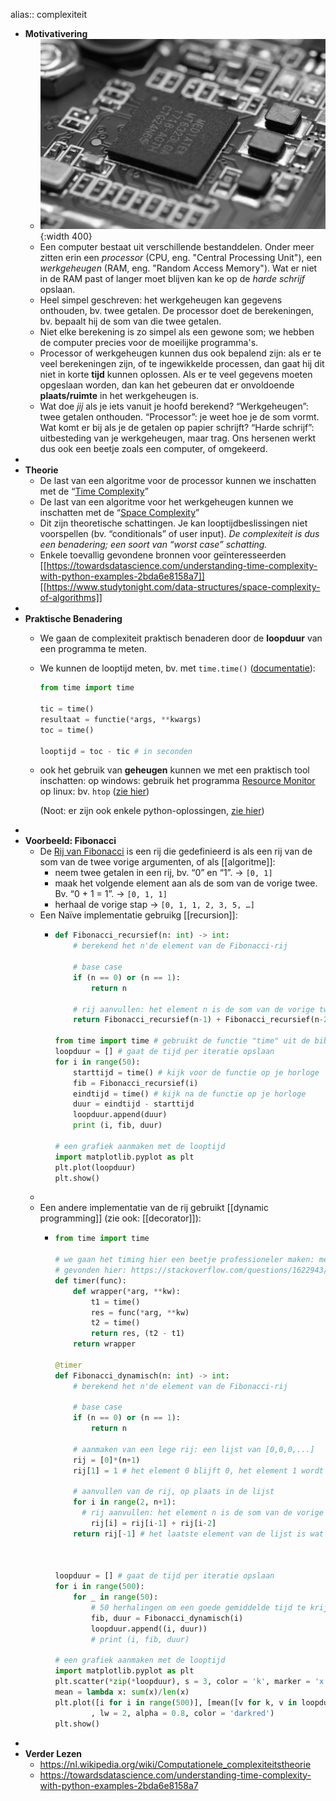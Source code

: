 alias:: complexiteit

- **Motivativering**
    - ![image.jpg](../assets/microchip.jpg){:width 400}
    - Een computer bestaat uit verschillende bestanddelen. Onder meer zitten erin een *processor* (CPU, eng. "Central Processing Unit"), een *werkgeheugen* (RAM, eng. "Random Access Memory"). Wat er niet in de RAM past of langer moet blijven kan ke op de *harde schrijf* opslaan.
    - Heel simpel geschreven: het werkgeheugen kan gegevens onthouden, bv. twee getalen. De processor doet de berekeningen, bv. bepaalt hij de som van die twee getalen.
    - Niet elke berekening is zo simpel als een gewone som; we hebben de computer precies voor de moeilijke programma's.
    - Processor of werkgeheugen kunnen dus ook bepalend zijn: als er te veel berekeningen zijn, of te ingewikkelde processen, dan gaat hij dit niet in korte **tijd** kunnen oplossen. Als er te veel gegevens moeten opgeslaan worden, dan kan het gebeuren dat er onvoldoende **plaats/ruimte** in het werkgeheugen is.
    - Wat doe *jij* als je iets vanuit je hoofd berekend?
      “Werkgeheugen”: twee getalen onthouden. “Processor”: je weet hoe je de som vormt.
      Wat komt er bij als je de getalen op papier schrijft? “Harde schrijf”: uitbesteding van je werkgeheugen, maar trag. Ons hersenen werkt dus ook een beetje zoals een computer, of omgekeerd.
-
- **Theorie**
    - De last van een algoritme voor de processor kunnen we inschatten met de “[Time Complexity](https://en.wikipedia.org/wiki/Time_complexity)”
    - De last van een algoritme voor het werkgeheugen kunnen we inschatten met de “[Space Complexity](https://en.wikipedia.org/wiki/Space_complexity)”
    - Dit zijn theoretische schattingen. Je kan looptijdbeslissingen niet voorspellen (bv. “conditionals” of user input).
      *De complexiteit is dus een benadering; een soort van “worst case” schatting.*
    - Enkele toevallig gevondene bronnen voor geïnteresseerden
      [[https://towardsdatascience.com/understanding-time-complexity-with-python-examples-2bda6e8158a7]]
      [[https://www.studytonight.com/data-structures/space-complexity-of-algorithms]]
-
- **Praktische Benadering**
    - We gaan de complexiteit praktisch benaderen door de **loopduur** van een programma te meten.
    - We kunnen de looptijd meten, bv. met `time.time()` ([documentatie](https://docs.python.org/3/library/time.html#time.time)):
      
      ``` python
      from time import time
      
      tic = time()
      resultaat = functie(*args, **kwargs)
      toc = time()
      
      looptijd = toc - tic # in seconden
      ```
    - ook het gebruik van **geheugen** kunnen we met een praktisch tool inschatten:
      op windows: gebruik het programma [Resource Monitor](https://en.wikipedia.org/wiki/Resource_Monitor)
      op linux: bv. `htop` ([zie hier](https://linuxhandbook.com/top-vs-htop/))
      
      (Noot: er zijn ook enkele python-oplossingen, [zie hier](https://www.geeksforgeeks.org/monitoring-memory-usage-of-a-running-python-program/))
-
- **Voorbeeld: Fibonacci**
    - De [Rij van Fibonacci](https://nl.wikipedia.org/wiki/Rij_van_Fibonacci) is een rij die gedefinieerd is als een rij van de som van de twee vorige argumenten, of als [[algoritme]]:
        - neem twee getalen in een rij, bv. “0” en “1”. → `[0, 1]`
        - maak het volgende element aan als de som van de vorige twee. Bv. “0 + 1 = 1”.  → `[0, 1, 1]`
        - herhaal de vorige stap → `[0, 1, 1, 2, 3, 5, …]`
    - Een Naïve implementatie gebruikg [[recursion]]:
        - ``` python
          def Fibonacci_recursief(n: int) -> int:
              # berekend het n'de element van de Fibonacci-rij
              
              # base case
              if (n == 0) or (n == 1):
                  return n
                  
              # rij aanvullen: het element n is de som van de vorige twee elementen
              return Fibonacci_recursief(n-1) + Fibonacci_recursief(n-2)
            
          from time import time # gebruikt de functie "time" uit de bibliotheek "time" voor een tijdmeting
          loopduur = [] # gaat de tijd per iteratie opslaan
          for i in range(50):
              starttijd = time() # kijk voor de functie op je horloge
              fib = Fibonacci_recursief(i)
              eindtijd = time() # kijk na de functie op je horloge
              duur = eindtijd - starttijd
              loopduur.append(duur)
              print (i, fib, duur)
              
          # een grafiek aanmaken met de looptijd
          import matplotlib.pyplot as plt
          plt.plot(loopduur)
          plt.show()
          ```
    -
    - Een andere implementatie van de rij gebruikt [[dynamic programming]] (zie ook: [[decorator]]):
        - ``` python
          from time import time
          
          # we gaan het timing hier een beetje professioneler maken: met een "decorator"
          # gevonden hier: https://stackoverflow.com/questions/1622943/timeit-versus-timing-decorator
          def timer(func):
              def wrapper(*arg, **kw):
                  t1 = time()
                  res = func(*arg, **kw)
                  t2 = time()
                  return res, (t2 - t1)
              return wrapper
          
          @timer
          def Fibonacci_dynamisch(n: int) -> int:
              # berekend het n'de element van de Fibonacci-rij
          
              # base case
              if (n == 0) or (n == 1):
                  return n
          
              # aanmaken van een lege rij: een lijst van [0,0,0,...]
              rij = [0]*(n+1)
              rij[1] = 1 # het element 0 blijft 0, het element 1 wordt hier 1
          
              # aanvullen van de rij, op plaats in de lijst
              for i in range(2, n+1):
              	# rij aanvullen: het element n is de som van de vorige twee elementen
                  rij[i] = rij[i-1] + rij[i-2]
              return rij[-1] # het laatste element van de lijst is wat we zoeken.
          
          
          
          loopduur = [] # gaat de tijd per iteratie opslaan
          for i in range(500):
              for _ in range(50):
                  # 50 herhalingen om een goede gemiddelde tijd te krijgen
                  fib, duur = Fibonacci_dynamisch(i)
                  loopduur.append((i, duur))
                  # print (i, fib, duur)
          
          # een grafiek aanmaken met de looptijd
          import matplotlib.pyplot as plt
          plt.scatter(*zip(*loopduur), s = 3, color = 'k', marker = 'x', alpha = 0.05)
          mean = lambda x: sum(x)/len(x)
          plt.plot([i for i in range(500)], [mean([v for k, v in loopduur if k == i]) for i in range(500)] \
                  , lw = 2, alpha = 0.8, color = 'darkred')
          plt.show()
          ```
-
- **Verder Lezen**
    - https://nl.wikipedia.org/wiki/Computationele_complexiteitstheorie
    - https://towardsdatascience.com/understanding-time-complexity-with-python-examples-2bda6e8158a7